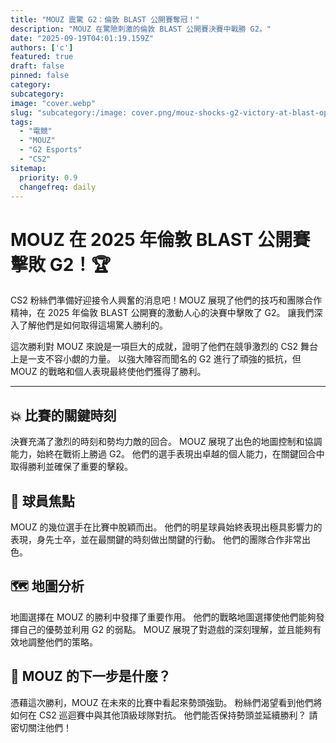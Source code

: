 ```yaml
---
title: "MOUZ 震驚 G2：倫敦 BLAST 公開賽奪冠！"
description: "MOUZ 在驚險刺激的倫敦 BLAST 公開賽決賽中戰勝 G2。"
date: "2025-09-19T04:01:19.159Z"
authors: ['c']
featured: true
draft: false
pinned: false
category:
subcategory:
image: "cover.webp"
slug: "subcategory:/image: cover.png/mouz-shocks-g2-victory-at-blast-open-london"
tags:
  - "電競"
  - "MOUZ"
  - "G2 Esports"
  - "CS2"
sitemap:
  priority: 0.9
  changefreq: daily
---
```


# MOUZ 在 2025 年倫敦 BLAST 公開賽擊敗 G2！🏆

CS2 粉絲們準備好迎接令人興奮的消息吧！MOUZ 展現了他們的技巧和團隊合作精神，在 2025 年倫敦 BLAST 公開賽的激動人心的決賽中擊敗了 G2。 讓我們深入了解他們是如何取得這場驚人勝利的。

這次勝利對 MOUZ 來說是一項巨大的成就，證明了他們在競爭激烈的 CS2 舞台上是一支不容小覷的力量。 以強大陣容而聞名的 G2 進行了頑強的抵抗，但 MOUZ 的戰略和個人表現最終使他們獲得了勝利。

---

## 💥 比賽的關鍵時刻

決賽充滿了激烈的時刻和勢均力敵的回合。 MOUZ 展現了出色的地圖控制和協調能力，始終在戰術上勝過 G2。 他們的選手表現出卓越的個人能力，在關鍵回合中取得勝利並確保了重要的擊殺。

## 🚀 球員焦點

MOUZ 的幾位選手在比賽中脫穎而出。 他們的明星球員始終表現出極具影響力的表現，身先士卒，並在最關鍵的時刻做出關鍵的行動。 他們的團隊合作非常出色。

## 🗺️ 地圖分析

地圖選擇在 MOUZ 的勝利中發揮了重要作用。 他們的戰略地圖選擇使他們能夠發揮自己的優勢並利用 G2 的弱點。 MOUZ 展現了對遊戲的深刻理解，並且能夠有效地調整他們的策略。

## 🎉 MOUZ 的下一步是什麼？

憑藉這次勝利，MOUZ 在未來的比賽中看起來勢頭強勁。 粉絲們渴望看到他們將如何在 CS2 巡迴賽中與其他頂級球隊對抗。 他們能否保持勢頭並延續勝利？ 請密切關注他們！